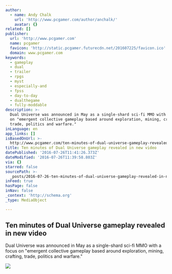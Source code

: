 ```yaml
---
author:
  - name: Andy Chalk
    url: 'http://www.pcgamer.com/author/anchalk/'
    avatar: {}
related: []
publisher:
  url: 'http://www.pcgamer.com'
  name: pcgamer
  favicon: 'http://static.pcgamer.futurecdn.net/201607225/favicon.ico'
  domain: www.pcgamer.com
keywords:
  - gameplay
  - dual
  - trailer
  - rpgs
  - myst
  - especially-and
  - fpss
  - day-to-day
  - dualthegame
  - fully-moddable
description: >-
  Dual Universe was announced in May as a single-shard sci-fi MMO with a focus
  on "emergent collective gameplay based around exploration, mining, crafting,
  trade, politics and warfare."
inLanguage: en
app_links: []
isBasedOnUrl: >-
  http://www.pcgamer.com/ten-minutes-of-dual-universe-gameplay-revealed-in-new-video/
title: Ten minutes of Dual Universe gameplay revealed in new video
datePublished: '2016-07-26T11:41:26.373Z'
dateModified: '2016-07-26T11:39:58.803Z'
via: {}
starred: false
sourcePath: >-
  _posts/2016-07-26-ten-minutes-of-dual-universe-gameplay-revealed-in-new-video.md
inFeed: true
hasPage: false
inNav: false
_context: 'http://schema.org'
_type: MediaObject

---
```

<article style=""><h1>Ten minutes of Dual Universe gameplay revealed in new video</h1><p>Dual Universe was announced in May as a single-shard sci-fi MMO with a focus on "emergent collective gameplay based around exploration, mining, crafting, trade, politics and warfare."</p><img src="http://cdn.mos.cms.futurecdn.net/84wtoBnuYzFfXkpWGLdGEh-1200-80.jpg" /></article>